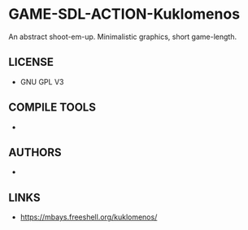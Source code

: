 # GAME-SDL-ACTION-Kuklomenos
An abstract shoot-em-up. Minimalistic graphics, short game-length. 

## LICENSE
* GNU GPL V3

## COMPILE TOOLS
* 
 
## AUTHORS
* 

## LINKS
* https://mbays.freeshell.org/kuklomenos/
